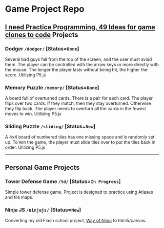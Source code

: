# Game Project Repo

## [I need Practice Programming, 49 Ideas for game clones to code](https://inventwithpython.com/blog/2012/02/20/i-need-practice-programming-49-ideas-for-game-clones-to-code/) Projects

### Dodger `/dodger/` \[Status=`Done`\]
Several bad guys fall from the top of the screen, and the user must avoid them. The player can be controlled with the arrow keys or more directly with the mouse. The longer the player lasts without being hit, the higher the score. Utilizing P5.js 

### Memory Puzzle `/memory/` \[Status=`Done`\]
A board full of overturned cards. There is a pair for each card. The player flips over two cards. If they match, then they stay overturned. Otherwise they flip back. The player needs to overturn all the cards in the fewest moves to win. Utilizing P5.js

### Sliding Puzzle `/sliding/` \[Status=`New`\] 
A 4x4 board of numbered tiles has one missing space and is randomly set up. To win the game, the player must slide tiles over to put the tiles back in order. Utilizing P5.js

---
## Personal Game Projects

### Tower Defense Game `/td/` \[Status=`In Progress`\]
Simple tower defense game. Project is designed to practice using Atlases and tile maps. 

### Ninja JS `/ninjajs/` \[Status=`New`\]
Converting my old Flash school project, [Way of Ninja](http://rbucinell.com/flash.html) to html5/canvas.